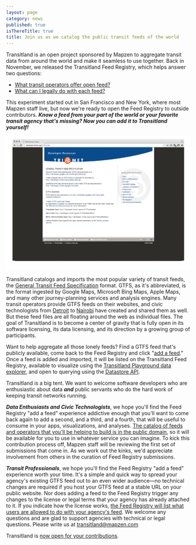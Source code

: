 ```yaml
---
layout: page
category: news
published: true
isThereTitle: true
title: Join us as we catalog the public transit feeds of the world
---
```


Transitland is an open project sponsored by Mapzen to aggregate transit data from around the world and make it seamless to use together. Back in November, we released the Transitland Feed Registry, which helps answer two questions:

* [What transit operators offer open feed?](/news/2015/11/04/feed-registry.html#what-transit-agencies-offer-open-feeds)
* [What can I legally do with each feed?](/news/2015/11/04/feed-registry.html#what-can-i-legally-do-with-each-feed)

This experiment started out in San Francisco and New York, where most Mapzen staff live, but now we're ready to open the Feed Registry to outside contributors. ***Know a feed from your part of the world or your favorite transit agency that's missing? Now you can add it to Transitland yourself!***

![an animation of screenshots showing how to add the GTFS feed for Portland TriMet to Transitland](/images/help-us-catalog-the-transit-feeds-of-the-world/transitland-add-a-feed-screenshot-animation.gif)

<!-- more -->

Transitland catalogs and imports the most popular variety of transit feeds, the [General Transit Feed Specification](http://www.transitwiki.org/TransitWiki/index.php?title=General_Transit_Feed_Specification) format. GTFS, as it's abbreviated, is the format ingested by Google Maps, Microsoft Bing Maps, Apple Maps, and many other journey-planning services and analysis engines. Many transit operators provide GTFS feeds on their websites, and civic technologists from [Detroit](https://www.codeforamerica.org/projects/detroit-text-my-bus/) to [Nairobi](http://www.wired.com/2015/08/nairobi-got-ad-hoc-bus-system-google-maps/) have created and shared them as well. But these feed files are all floating around the web as individual files. The goal of Transitland is to become a center of gravity that is fully open in its software licensing, its data licensing, and its direction by a growing group of participants.

Want to help aggregate all those lonely feeds? Find a GTFS feed that's publicly available, come back to the Feed Registry and click "[add a feed](/feed-registry/feeds/new)." Once a feed is added and imported, it will be listed on the Transitland Feed Registry, available to visualize using the [Transitland Playground data explorer](/news/2015/06/05/welcome-to-the-transitland-playground.html), and open to querying using the [Datastore API](/how-it-works/#slide-3).

Transitland is a big tent. We want to welcome software developers who are enthusiastic about data ***and*** public servants who do the hard work of keeping transit networks running.

***Data Enthusiasts and Civic Technologists***, we hope you'll find the Feed Registry "add a feed" experience addictive enough that you'll want to come back again to add a second, and a third, and a fourth, that will be useful to consume in your apps, visualizations, and analyses. [The catalog of feeds and operators that you'll be helping to build is in the public domain](/an-open-project/#original-data), so it will be available for you to use in whatever service you can imagine. To kick this contribution process off, Mapzen staff will be reviewing the first set of submissions that come in. As we work out the kinks, we'd appreciate involvement from others in the curation of Feed Registry submissions.

***Transit Professionals***, we hope you'll find the Feed Registry "add a feed" experience worth your time. It's a simple and quick way to spread your agency's existing GTFS feed out to an even wider audience&mdash;no technical changes are required if you host your GTFS feed at a stable URL on your public website. Nor does adding a feed to the Feed Registry trigger any changes to the license or legal terms that your agency has already attached to it. If you indicate how the license works, [the Feed Registry will list what users are allowed to do with your agency's feed](/an-open-project/#aggregated-data). We welcome any questions and are glad to support agencies with technical or legal questions. Please write us at <a href="mailto:transitland@mapzen.com">transitland@mapzen.com</a>

Transitland is [now open for your contributions](/feed-registry/feeds/new).
